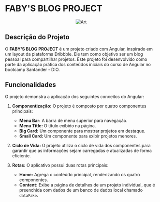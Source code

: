 # FABY'S BLOG PROJECT

<div align="center">
  
![Art](art.gif)
   
</div> 

## Descrição do Projeto

O **FABY'S BLOG PROJECT** é um projeto criado com Angular, inspirado em um layout da plataforma Dribbble. Ele tem como objetivo ser um blog pessoal para compartilhar projetos. Este projeto foi desenvolvido como parte da aplicação prática dos conteúdos iniciais do curso de Angular no bootcamp Santander - DIO.

## Funcionalidades

O projeto demonstra a aplicação dos seguintes conceitos do Angular:

1. **Componentização:** O projeto é composto por quatro componentes principais:
   - **Menu Bar:** A barra de menu superior para navegação.
   - **Menu Title:** O título exibido na página.
   - **Big Card:** Um componente para mostrar projetos em destaque.
   - **Small Card:** Um componente para exibir projetos menores.

2. **Ciclo de Vida:** O projeto utiliza o ciclo de vida dos componentes para garantir que as informações sejam carregadas e atualizadas de forma eficiente.

3. **Rotas:** O aplicativo possui duas rotas principais:
   - **Home:** Agrega o conteúdo principal, renderizando os quatro componentes.
   - **Content:** Exibe a página de detalhes de um projeto individual, que é preenchida com dados de um banco de dados local chamado `dataFake`.
